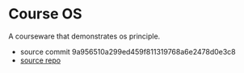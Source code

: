 # Course OS

A courseware that demonstrates os principle.

- source commit 9a956510a299ed459f811319768a6e2478d0e3c8
- [source repo](https://github.com/UioCat/JavaTools-Web/tree/os-coursewave)
